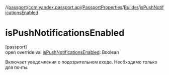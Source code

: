 //[passport](../../../../index.md)/[com.yandex.passport.api](../../index.md)/[PassportProperties](../index.md)/[Builder](index.md)/[isPushNotificationsEnabled](is-push-notifications-enabled.md)

# isPushNotificationsEnabled

[passport]\
open override val [isPushNotificationsEnabled](is-push-notifications-enabled.md): Boolean

Включает уведомления о подозрительном входе. Необходимо только для почты.
